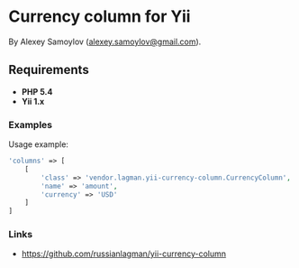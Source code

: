 # Currency column for Yii

By Alexey Samoylov (<alexey.samoylov@gmail.com>).

## Requirements

- **PHP 5.4**
- **Yii 1.x**

### Examples

Usage example:

```php
'columns' => [
	[
		'class' => 'vendor.lagman.yii-currency-column.CurrencyColumn',
	 	'name' => 'amount',
		'currency' => 'USD'
	]	
]
```
### Links

- <https://github.com/russianlagman/yii-currency-column>
